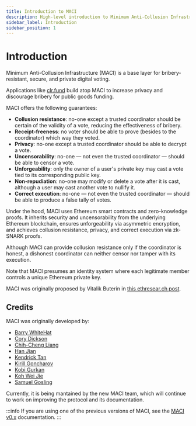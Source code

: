 ```yaml
---
title: Introduction to MACI
description: High-level introduction to Minimum Anti-Collusion Infrastructure (MACI)
sidebar_label: Introduction
sidebar_position: 1
---
```


# Introduction

Minimum Anti-Collusion Infrastructure (MACI) is a base layer for
bribery-resistant, secure, and private digital voting.

Applications like [clr.fund](https://clr.fund/) build atop MACI to increase
privacy and discourage bribery for public goods funding.

MACI offers the following guarantees:

- **Collusion resistance**: no-one except a trusted coordinator should be
  certain of the validity of a vote, reducing the effectiveness of bribery.
- **Receipt-freeness**: no voter should be able to prove (besides to the coordinator) which way they voted.
- **Privacy**: no-one except a trusted coordinator should be able to decrypt a
  vote.
- **Uncensorability**: no-one — not even the trusted coordinator — should be
  able to censor a vote.
- **Unforgeability**: only the owner of a user's private key may cast a vote
  tied to its corresponding public key.
- **Non-repudiation**: no-one may modify or delete a vote after it is cast,
  although a user may cast another vote to nullify it.
- **Correct execution**: no-one — not even the trusted coordinator — should be
  able to produce a false tally of votes.

Under the hood, MACI uses Ethereum smart contracts and zero-knowledge proofs.
It inherits security and uncensorability from the underlying Ethereum
blockchain, ensures unforgeability via asymmetric encryption, and achieves
collusion resistance, privacy, and correct execution via zk-SNARK proofs.

Although MACI can provide collusion resistance only if the coordinator is
honest, a dishonest coordinator can neither censor nor tamper with its
execution.

Note that MACI presumes an identity system where each legitimate member
controls a unique Ethereum private key.

MACI was originally proposed by Vitalik Buterin in [this ethresear.ch
post](https://ethresear.ch/t/minimal-anti-collusion-infrastructure/5413).

## Credits

MACI was originally developed by: 

- [Barry WhiteHat](https://github.com/barryWhiteHat)
- [Cory Dickson](https://github.com/corydickson)
- [Chih-Cheng Liang](https://twitter.com/ChihChengLiang)
- [Han Jian](https://han0110.github.io/)
- [Kendrick Tan](https://kndrck.co/)
- [Kirill Goncharov](https://github.com/xuhcc)
- [Kobi Gurkan](http://kobi.one/)
- [Koh Wei Jie](https://kohweijie.com)
- [Samuel Gosling](https://twitter.com/xGozzy)

Currently, it is being mantained by the new MACI team, which will continue to work on improving the protocol and its documentation.

:::info
If you are using one of the previous versions of MACI, see the [MACI v0.x](/docs/v0.x/introduction) documentation.
:::